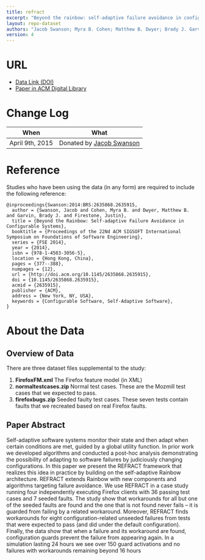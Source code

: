 ```yaml
---
title: refract
excerpt: "Beyond the rainbow: self-adaptive failure avoidance in configurable systems"
layout: repo-dataset
authors: "Jacob Swanson; Myra B. Cohen; Matthew B. Dwyer; Brady J. Garvin; Justin Firestone"
version: 4
---
```


# URL

* [Data Link (DOI)](https://doi.org/10.5281/zenodo.579734)
* [Paper in ACM Digital Library](http://dl.acm.org/citation.cfm?id=2635915)

# Change Log

When | What
---- | ----
April 9th, 2015 | Donated by [Jacob Swanson](/repo/people/data-donors/promise4.html)

# Reference

Studies who have been using the data (in any form) are required to include the following reference:

```
@inproceedings{Swanson:2014:BRS:2635868.2635915,
  author = {Swanson, Jacob and Cohen, Myra B. and Dwyer, Matthew B. and Garvin, Brady J. and Firestone, Justin},
  title = {Beyond the Rainbow: Self-adaptive Failure Avoidance in Configurable Systems},
  booktitle = {Proceedings of the 22Nd ACM SIGSOFT International Symposium on Foundations of Software Engineering},
  series = {FSE 2014},
  year = {2014},
  isbn = {978-1-4503-3056-5},
  location = {Hong Kong, China},
  pages = {377--388},
  numpages = {12},
  url = {http://doi.acm.org/10.1145/2635868.2635915},
  doi = {10.1145/2635868.2635915},
  acmid = {2635915},
  publisher = {ACM},
  address = {New York, NY, USA},
  keywords = {Configurable Software, Self-Adaptive Software},
}
```

# About the Data

## Overview of Data

There are three dataset files supplemental to the study:

 1. **FirefoxFM.xml** The Firefox feature model (in XML)
 2. **normaltestcases.zip** Normal test cases. These are the Mozmill test cases that we expected to pass.
 3. **firefoxbugs.zip** Seeded faulty test cases. These seven tests contain faults that we recreated based on real Firefox faults.

## Paper Abstract

Self-adaptive software systems monitor their state and then
adapt when certain conditions are met, guided by a global
utility function. In prior work we developed algorithms and
conducted a post-hoc analysis demonstrating the possibility
of adapting to software failures by judiciously changing
configurations. In this paper we present the REFRACT
framework that realizes this idea in practice by building
on the self-adaptive Rainbow architecture. REFRACT extends
Rainbow with new components and algorithms targeting
failure avoidance. We use REFRACT in a case study
running four independently executing Firefox clients with 36
passing test cases and 7 seeded faults. The study show that
workarounds for all but one of the seeded faults are found
and the one that is not found never fails – it is guarded
from failing by a related workaround. Moreover, REFRACT
finds workarounds for eight configuration-related unseeded
failures from tests that were expected to pass (and did under
the default configuration). Finally, the data show that when
a failure and its workaround are found, configuration guards
prevent the failure from appearing again. In a simulation
lasting 24 hours we see over 150 guard activations and no
failures with workarounds remaining beyond 16 hours
